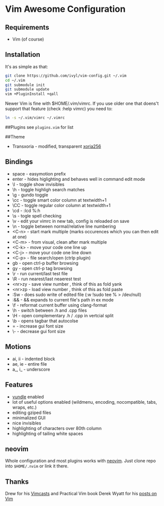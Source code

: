 # Vim Awesome Configuration

## Requirements
* Vim (of course)

## Installation
It's as simple as that:

```bash
git clone https://github.com/ivyl/vim-config.git ~/.vim
cd ~/.vim
git submodule init
git submodule update
vim +PluginInstall +qall
```

Newer Vim is fine with $HOME/.vim/vimrc. If you use older one that doens't
support that feature (check :help vimrc) you need to:

```bash
ln -s ~/.vim/vimrc ~/.vimrc
```

##Plugins
see `plugins.vim` for list


##Theme
* Transxoria - modified, transparent [xoria256](http://www.vim.org/scripts/script.php?script_id=2140)

## Bindings
* space - easymotion prefix
* enter - hides higlighting and behaves well in command edit mode
* \l - toggle show invisibles
* \h - toggle highligh search matches
* \g - gundo toggle
* \cc - toggle smart color column at textwidth+1
* \CC - toggle regular color column at textwidth+1
* \cd - :lcd %:h
* \s - togle spell checking
* \v - edit your vimrc in new tab, config is reloaded on save
* \n - toggle between normal/relative line numbering
* &lt;C-n&gt; - start mark multiple (marks occurences which you can then edit at
  one)
* &lt;C-m&gt; - from visual, clean after mark multiple
* &lt;C-k&gt; - move your code one line up
* &lt;C-j&gt; - move your code one line down
* &lt;C-p&gt; - file search/open (ctrlp plugin)
* gb - open ctrl-p buffer browsing
* gy - open ctrl-p tag browsing
* \r - run current/last test file
* \R - run nearest/last neaerest test
* &lt;nr&gt;zy - save view number <nr>, think of this as fold yank
* &lt;nr&gt;zp - load view number <nr>, think of this as fold paste
* :Sw - does sudo write of edited file (:w !sudo tee % > /dev/null)
* :&& - && expands to current file's path in ex mode
* \f - reformat current buffer using clang-format
* \h - switch between .h and .cpp files
* \H - open complementary .h / .cpp in vertcial split
* \b - opens tagbar that autocolse
* \= - increase gui font size
* \\- - decrease gui font size

## Motions
* ai, ii - indented block
* ae, ie - entire file
* a\_, i\_ - underscore

## Features
* [vundle](https://github.com/gmarik/Vundle.vim) enabled
* lot of useful options enabled (wildmenu, encoding, nocompatible, tabs, wraps, etc.)
* editing gziped files
* minimalized GUI
* nice invisibles
* highlighting of characters over 80th column
* highlighting of tailing white spaces

## neovim
Whole configuration and most plugins works with [neovim](http://neovim.org/).
Just clone repo into `$HOME/.nvim` or link it there.

## Thanks
Drew for his [Vimcasts](http://vimcasts.org/) and Practical Vim book
Derek Wyatt for his [posts on Vim](http://www.derekwyatt.org/vim/)
